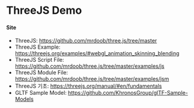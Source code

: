 # ThreeJS Demo

#### Site
- ThreeJS: https://github.com/mrdoob/three.js/tree/master
- ThreeJS Example: https://threejs.org/examples/#webgl_animation_skinning_blending
- ThreeJS Script File: https://github.com/mrdoob/three.js/tree/master/examples/js
- ThreeJS Module File: https://github.com/mrdoob/three.js/tree/master/examples/jsm
- ThreeJS 기초: https://threejs.org/manual/#en/fundamentals
- GLTF Sample Model: https://github.com/KhronosGroup/glTF-Sample-Models